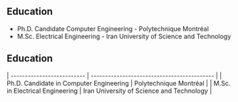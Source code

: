 
## Education
- Ph.D. Candidate Computer Engineering - Polytechnique Montréal
- M.Sc. Electrical Engineering - Iran University of Science and Technology

## Education

| -------------------------- | ------------------------------------------- |
| Ph.D. Candidate in Computer Engineering | Polytechnique Montréal         |
| M.Sc. in Electrical Engineering | Iran University of Science and Technology |
